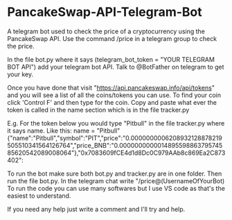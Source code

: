 # PancakeSwap-API-Telegram-Bot
A telegram bot used to check the price of a cryptocurrency using the PancakeSwap API. Use the command /price in a telegram group to check the price.


In the file bot.py where it says (telegram_bot_token = "YOUR TELEGRAM BOT API") add your telegram bot API. Talk to @BotFather on telegram to get your key.

Once you have done that visit "https://api.pancakeswap.info/api/tokens" and you will see a list of all the coins/tokens you can use. 
To find your coin click 'Control F' and then type for the coin. Copy and paste what ever the token is called in the name section which is in the file tracker.py
     
     
   E.g. For the token below you would type "Pitbull" in the file tracker.py where it says name. Like this:    name = "Pitbull"     {"name":"Pitbull","symbol":"PIT","price":"0.0000000006208932128878219505510341564126764","price_BNB":"0.000000000001489559886379574585620542089008064"},"0x7083609fCE4d1d8Dc0C979AAb8c869Ea2C873402":


To run the bot make sure both bot.py and tracker.py are in one folder. Then run the file bot.py. In the telegram chat write "/price@(UsernameOfYourBot)
  To run the code you can use many softwares but I use VS code as that's the easiest to understand.
  
  
 If you need any help just write a comment and I'll try and help.
